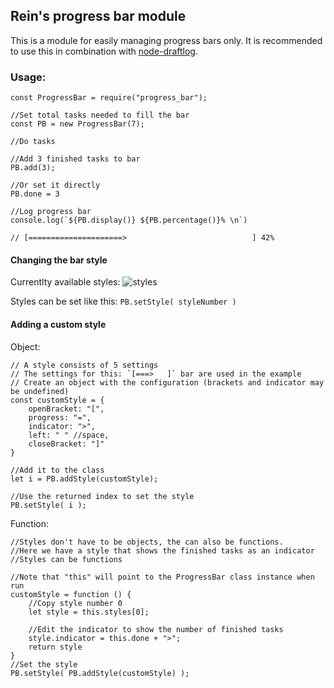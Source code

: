 ## Rein's progress bar module
This is a module for easily managing progress bars only. It is recommended to use this in combination with [node-draftlog](https://github.com/ivanseidel/node-draftlog).

### Usage:
```JS
const ProgressBar = require("progress_bar");

//Set total tasks needed to fill the bar
const PB = new ProgressBar(7);

//Do tasks

//Add 3 finished tasks to bar
PB.add(3);

//Or set it directly
PB.done = 3

//Log progress bar
console.log(`${PB.display()} ${PB.percentage()}% \n`)

// [=====================>                            ] 42%
```

#### Changing the bar style
Currentlty available styles:
![styles](https://i.imgur.com/Up35kJk.png)

Styles can be set like this:
`PB.setStyle( styleNumber )`

#### Adding a custom style
Object:
```JS
// A style consists of 5 settings
// The settings for this: `[===>   ]` bar are used in the example
// Create an object with the configuration (brackets and indicator may be undefined)
const customStyle = {
    openBracket: "[",
    progress: "=",
    indicator: ">",
    left: " " //space,
    closeBracket: "]"
}

//Add it to the class
let i = PB.addStyle(customStyle);

//Use the returned index to set the style
PB.setStyle( i );
```
Function:
```JS
//Styles don't have to be objects, the can also be functions.
//Here we have a style that shows the finished tasks as an indicator
//Styles can be functions

//Note that "this" will point to the ProgressBar class instance when run
customStyle = function () {
    //Copy style number 0
    let style = this.styles[0];
    
    //Edit the indicator to show the number of finished tasks
    style.indicator = this.done + ">";
    return style
}
//Set the style
PB.setStyle( PB.addStyle(customStyle) );
```
